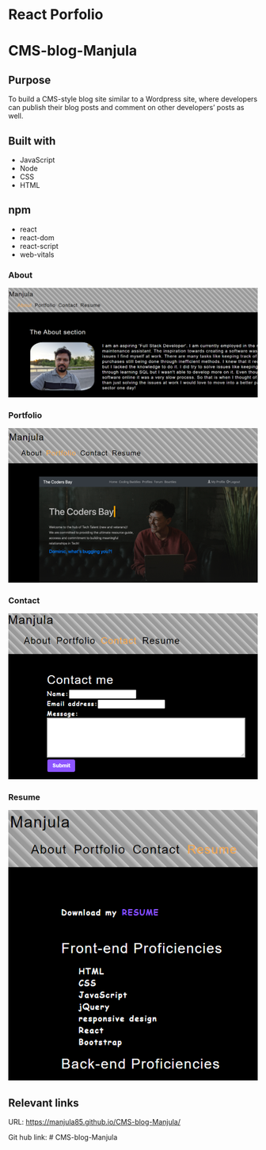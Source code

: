 # React Porfolio

# CMS-blog-Manjula

## Purpose
To build a CMS-style blog site similar to a Wordpress site, where developers can publish their blog posts and comment on other developers’ posts as well.

## Built with
* JavaScript
* Node
* CSS
* HTML

## npm 
* react
* react-dom
* react-script
* web-vitals

### About
![](/images/about.png)

### Portfolio

![](/images/portfolio.png)

### Contact

![](/images/contact.png)

### Resume

![](/images/resume.png)


## Relevant links
URL: https://manjula85.github.io/CMS-blog-Manjula/

Git hub link: # CMS-blog-Manjula
